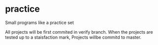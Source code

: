 # practice
Small programs like a practice set

All projects will be first commited in verify branch. When the projects are tested up to a staisfaction mark,
Projects willbe commitd to master.
